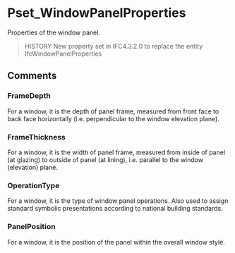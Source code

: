 # Pset_WindowPanelProperties

Properties of the window panel.
<!-- end of short definition -->

> HISTORY New property set in IFC4.3.2.0 to replace the entity IfcWindowPanelProperties

## Comments

### FrameDepth
For a window, it is the depth of panel frame, measured from front face to back face horizontally (i.e. perpendicular to the window elevation plane).

### FrameThickness
For a window, it is the width of panel frame, measured from inside of panel (at glazing) to outside of panel (at lining), i.e. parallel to the window (elevation) plane.

### OperationType
For a window, it is the type of window panel operations. Also used to assign standard symbolic presentations according to national building standards.

### PanelPosition
For a window, it is the position of the panel within the overall window style.